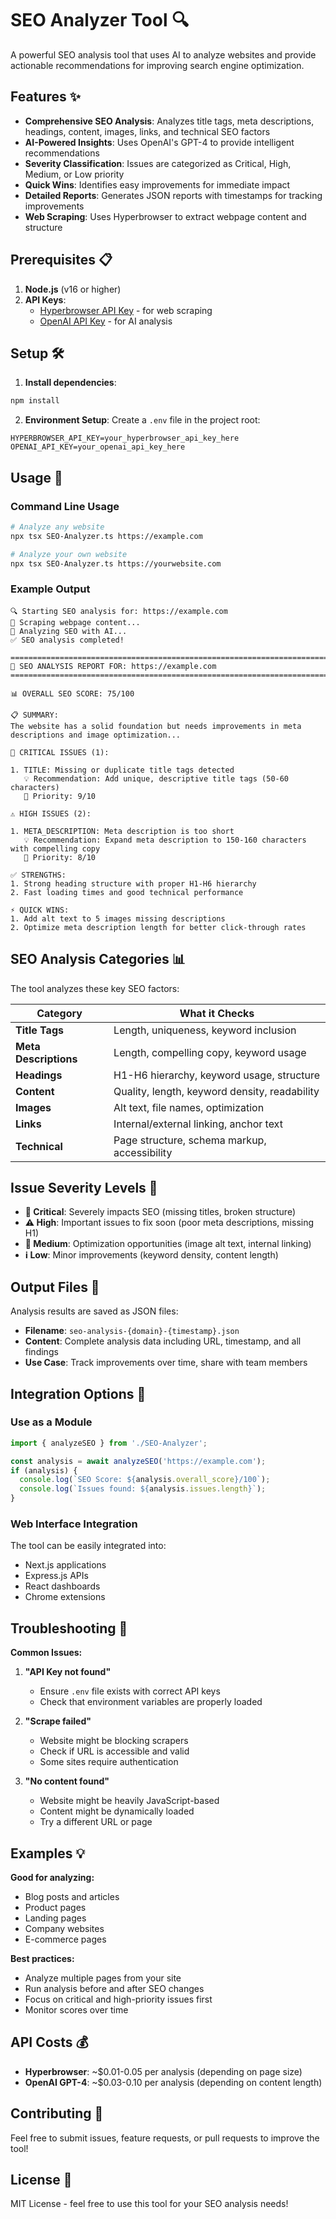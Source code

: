 # SEO Analyzer Tool 🔍

A powerful SEO analysis tool that uses AI to analyze websites and provide actionable recommendations for improving search engine optimization.

## Features ✨

- **Comprehensive SEO Analysis**: Analyzes title tags, meta descriptions, headings, content, images, links, and technical SEO factors
- **AI-Powered Insights**: Uses OpenAI's GPT-4 to provide intelligent recommendations
- **Severity Classification**: Issues are categorized as Critical, High, Medium, or Low priority
- **Quick Wins**: Identifies easy improvements for immediate impact
- **Detailed Reports**: Generates JSON reports with timestamps for tracking improvements
- **Web Scraping**: Uses Hyperbrowser to extract webpage content and structure

## Prerequisites 📋

1. **Node.js** (v16 or higher)
2. **API Keys**:
   - [Hyperbrowser API Key](https://hyprbrowser.ai) - for web scraping
   - [OpenAI API Key](https://platform.openai.com) - for AI analysis

## Setup 🛠️

1. **Install dependencies**:
```bash
npm install
```

2. **Environment Setup**:
Create a `.env` file in the project root:
```env
HYPERBROWSER_API_KEY=your_hyperbrowser_api_key_here
OPENAI_API_KEY=your_openai_api_key_here
```

## Usage 🚀

### Command Line Usage

```bash
# Analyze any website
npx tsx SEO-Analyzer.ts https://example.com

# Analyze your own website
npx tsx SEO-Analyzer.ts https://yourwebsite.com
```

### Example Output

```
🔍 Starting SEO analysis for: https://example.com
📄 Scraping webpage content...
🤖 Analyzing SEO with AI...
✅ SEO analysis completed!

================================================================================
🎯 SEO ANALYSIS REPORT FOR: https://example.com
================================================================================

📊 OVERALL SEO SCORE: 75/100

📋 SUMMARY:
The website has a solid foundation but needs improvements in meta descriptions and image optimization...

🚨 CRITICAL ISSUES (1):

1. TITLE: Missing or duplicate title tags detected
   💡 Recommendation: Add unique, descriptive title tags (50-60 characters)
   🎯 Priority: 9/10

⚠️ HIGH ISSUES (2):

1. META_DESCRIPTION: Meta description is too short
   💡 Recommendation: Expand meta description to 150-160 characters with compelling copy
   🎯 Priority: 8/10

✅ STRENGTHS:
1. Strong heading structure with proper H1-H6 hierarchy
2. Fast loading times and good technical performance

⚡ QUICK WINS:
1. Add alt text to 5 images missing descriptions
2. Optimize meta description length for better click-through rates
```

## SEO Analysis Categories 📊

The tool analyzes these key SEO factors:

| Category | What it Checks |
|----------|----------------|
| **Title Tags** | Length, uniqueness, keyword inclusion |
| **Meta Descriptions** | Length, compelling copy, keyword usage |
| **Headings** | H1-H6 hierarchy, keyword usage, structure |
| **Content** | Quality, length, keyword density, readability |
| **Images** | Alt text, file names, optimization |
| **Links** | Internal/external linking, anchor text |
| **Technical** | Page structure, schema markup, accessibility |

## Issue Severity Levels 🚨

- **🚨 Critical**: Severely impacts SEO (missing titles, broken structure)
- **⚠️ High**: Important issues to fix soon (poor meta descriptions, missing H1)
- **🔶 Medium**: Optimization opportunities (image alt text, internal linking)
- **ℹ️ Low**: Minor improvements (keyword density, content length)

## Output Files 📁

Analysis results are saved as JSON files:
- **Filename**: `seo-analysis-{domain}-{timestamp}.json`
- **Content**: Complete analysis data including URL, timestamp, and all findings
- **Use Case**: Track improvements over time, share with team members

## Integration Options 🔧

### Use as a Module

```typescript
import { analyzeSEO } from './SEO-Analyzer';

const analysis = await analyzeSEO('https://example.com');
if (analysis) {
  console.log(`SEO Score: ${analysis.overall_score}/100`);
  console.log(`Issues found: ${analysis.issues.length}`);
}
```

### Web Interface Integration

The tool can be easily integrated into:
- Next.js applications
- Express.js APIs
- React dashboards
- Chrome extensions

## Troubleshooting 🐛

**Common Issues:**

1. **"API Key not found"**
   - Ensure `.env` file exists with correct API keys
   - Check that environment variables are properly loaded

2. **"Scrape failed"**
   - Website might be blocking scrapers
   - Check if URL is accessible and valid
   - Some sites require authentication

3. **"No content found"**
   - Website might be heavily JavaScript-based
   - Content might be dynamically loaded
   - Try a different URL or page

## Examples 💡

**Good for analyzing:**
- Blog posts and articles
- Product pages
- Landing pages
- Company websites
- E-commerce pages

**Best practices:**
- Analyze multiple pages from your site
- Run analysis before and after SEO changes
- Focus on critical and high-priority issues first
- Monitor scores over time

## API Costs 💰

- **Hyperbrowser**: ~$0.01-0.05 per analysis (depending on page size)
- **OpenAI GPT-4**: ~$0.03-0.10 per analysis (depending on content length)

## Contributing 🤝

Feel free to submit issues, feature requests, or pull requests to improve the tool!

## License 📝

MIT License - feel free to use this tool for your SEO analysis needs!
